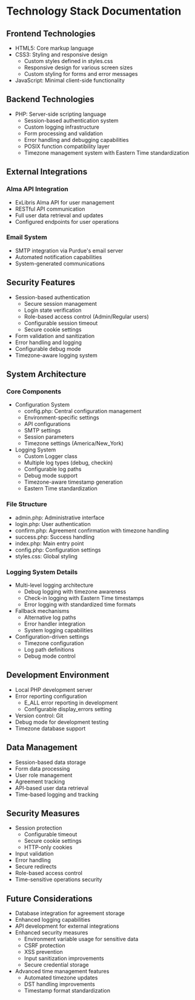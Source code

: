# Technology Stack Documentation

## Frontend Technologies
- HTML5: Core markup language
- CSS3: Styling and responsive design
  - Custom styles defined in styles.css
  - Responsive design for various screen sizes
  - Custom styling for forms and error messages
- JavaScript: Minimal client-side functionality

## Backend Technologies
- PHP: Server-side scripting language
  - Session-based authentication system
  - Custom logging infrastructure
  - Form processing and validation
  - Error handling and debugging capabilities
  - POSIX function compatibility layer
  - Timezone management system with Eastern Time standardization

## External Integrations
### Alma API Integration
- ExLibris Alma API for user management
- RESTful API communication
- Full user data retrieval and updates
- Configured endpoints for user operations

### Email System
- SMTP integration via Purdue's email server
- Automated notification capabilities
- System-generated communications

## Security Features
- Session-based authentication
  - Secure session management
  - Login state verification
  - Role-based access control (Admin/Regular users)
  - Configurable session timeout
  - Secure cookie settings
- Form validation and sanitization
- Error handling and logging
- Configurable debug mode
- Timezone-aware logging system

## System Architecture
### Core Components
- Configuration System
  - config.php: Central configuration management
  - Environment-specific settings
  - API configurations
  - SMTP settings
  - Session parameters
  - Timezone settings (America/New_York)
- Logging System
  - Custom Logger class
  - Multiple log types (debug, checkin)
  - Configurable log paths
  - Debug mode support
  - Timezone-aware timestamp generation
  - Eastern Time standardization

### File Structure
- admin.php: Administrative interface
- login.php: User authentication
- confirm.php: Agreement confirmation with timezone handling
- success.php: Success handling
- index.php: Main entry point
- config.php: Configuration settings
- styles.css: Global styling

### Logging System Details
- Multi-level logging architecture
  - Debug logging with timezone awareness
  - Check-in logging with Eastern Time timestamps
  - Error logging with standardized time formats
- Fallback mechanisms
  - Alternative log paths
  - Error handler integration
  - System logging capabilities
- Configuration-driven settings
  - Timezone configuration
  - Log path definitions
  - Debug mode control

## Development Environment
- Local PHP development server
- Error reporting configuration
  - E_ALL error reporting in development
  - Configurable display_errors setting
- Version control: Git
- Debug mode for development testing
- Timezone database support

## Data Management
- Session-based data storage
- Form data processing
- User role management
- Agreement tracking
- API-based user data retrieval
- Time-based logging and tracking

## Security Measures
- Session protection
  - Configurable timeout
  - Secure cookie settings
  - HTTP-only cookies
- Input validation
- Error handling
- Secure redirects
- Role-based access control
- Time-sensitive operations security

## Future Considerations
- Database integration for agreement storage
- Enhanced logging capabilities
- API development for external integrations
- Enhanced security measures
  - Environment variable usage for sensitive data
  - CSRF protection
  - XSS prevention
  - Input sanitization improvements
  - Secure credential storage
- Advanced time management features
  - Automated timezone updates
  - DST handling improvements
  - Timestamp format standardization
